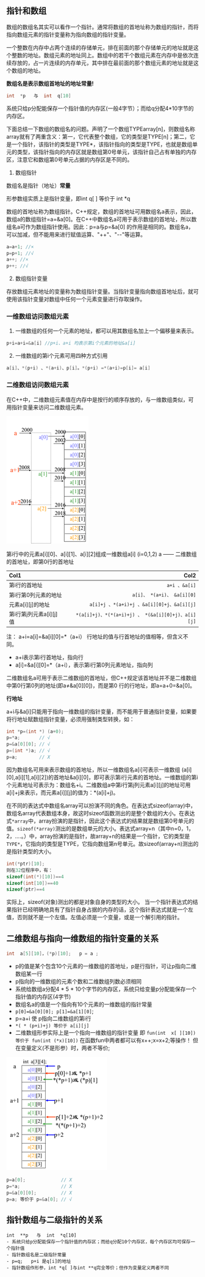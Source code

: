## 指针和数组
数组的数组名其实可以看作一个指针。通常将数组的首地址称为数组的指针，而将指向数组元素的指针变量称为指向数组的指针变量。

一个整数在内存中占两个连续的存储单元，排在前面的那个存储单元的地址就是这个整数的地址。数组元素的地址同上。数组中的若干个数组元素在内存中是依次连续存放的，占一片连续的内存单元，其中排在最前面的那个数组元素的地址就是这个数组的地址。 

**数组名是表示数组首地址的地址常量!** 
```c
int  *p   与  int  q[10]
```
系统只给p分配能保存一个指针值的内存区(一般4字节）；而给q分配4*10字节的内存区。

下面总结一下数组的数组名的问题。声明了一个数组TYPEarray[n]，则数组名称array就有了两重含义：第一，它代表整个数组，它的类型是TYPE[n]；第二，它是一个指针，该指针的类型是TYPE*，该指针指向的类型是TYPE，也就是数组单元的类型，该指针指向的内存区就是数组第0号单元，该指针自己占有单独的内存区，注意它和数组第0号单元占据的内存区是不同的。

1. 数组指针

数组名是指针（地址）**常量**

形参数组实质上是指针变量，即int  q[ ] 等价于 int *q

数组的首地址称为数组指针。C++规定，数组的首地址可用数组名a表示，因此，数组a的数组指针=a=&a[0]。在C++中数组名a可用于表示数组的首地址，所以数组名a可作为数组指针使用。因此：p=a与p=&a[0] 的作用是相同的。数组名a，可以加减，但不能用来进行赋值运算、"++"、"--"等运算。
```c
a=a+1; //× 
p=p+1; //√ 
a++; //×  
p++; //√
```
2. 数组指针变量

存放数组元素地址的变量称为数组指针变量。当指针变量指向数组首地址后，就可使用该指针变量对数组中任何一个元素变量进行存取操作。
### 一维数组访问数组元素

1. 一维数组的任何一个元素的地址，都可以用其数组名加上一个偏移量来表示。 
```c
p+i=a+i=&a[i] //p+i、a+i 均表示第i个元素的地址&a[i]
```
2. 一维数组的第i个元素可用四种方式引用
```c
a[i]、*(p+i) 、*(a+i)、p[i]。*(p+i) =*(a+i)=p[i]= a[i]
```

### 二维数组访问数组元素
在C++中，二维数组元素值在内存中是按行的顺序存放的，与一维数组类似，可用指针变量来访问二维数组元素。

![2D_array](https://github.com/strawdiving/C-plus-plus-Knowledge/blob/master/images/2D_array.png)

第i行中的元素a[i][0]、a[i][1]、a[i][2]组成一维数组a[i] (i=0,1,2)
a —— 二维数组的首地址，即第0行的首地址

| Col1      |     Col2 | 
| :-------- | --------:|
| 第i行的首地址    |   `a+i 、&a[i]` |  
| 第i行第0列元素的地址    |   `a[i]、 *(a+i)、 &a[i][0]` |  
| 元素a[i][j]的地址    |   `a[i]+j 、*(a+i)+j 、&a[i][0]+j、&a[i][j]` |  
| 第i行第j列元素a[i][j]值    |  `*(a[i]+j)、*(*(a+i)+j) 、 *(&a[i][0]+j)、a[i][j]` |  
注：   a+i=a[i]=&a[i][0]=*（a+i） 行地址的值与行首地址的值相等，但含义不同。
- a+i表示第i行首地址，指向行
- a[i]=&a[i][0]=*（a+i），表示第i行第0列元素地址，指向列

二维数组名a可用于表示二维数组的首地址，但C++规定该首地址并不是二维数组中第0行第0列的地址(即a≠&a[0][0])，而是第0 行的行地址，即a=a+0=&a[0]。

**行地址**

 a+i与&a[i]只能用于指向一维数组的指针变量，而不能用于普通指针变量，如果要将行地址赋数组指针变量，必须用强制类型转换，如：
```c
int *p=(int *) (a+0);
p=*a;       // √
p=&a[0][0]; // √
p=(int *)a; // √
p=a;        // X
```

因为数组名可用来表示数组的首地址，所以一维数组名a[i]可表示一维数组 (a[i][0],a[i][1],a[i][2])的首地址&a[i][0]，即可表示第i行元素的首地址。一维数组的第i个元素地址可表示为：数组名+i。二维数组a中第i行第j列元素a[i][j]的地址可用a[i]+j来表示，而元素a[i]][j]的值为：*(a[i]+j)。

在不同的表达式中数组名array可以扮演不同的角色。在表达式sizeof(array)中，数组名array代表数组本身，故这时sizeof函数测出的是整个数组的大小。在表达式`*array`中，array扮演的是指针，因此这个表达式的结果就是数组第0号单元的值。`sizeof(*array)`测出的是数组单元的大小。表达式array+n（其中n=0，1，2，....。）中，array扮演的是指针，故array+n的结果是一个指针，它的类型是`TYPE*`，它指向的类型是TYPE，它指向数组第n号单元。故sizeof(array+n)测出的是指针类型的大小。
```c
int(*ptr)[10];
则在32位程序中，有： 
sizeof(int(*)[10])==4 
sizeof(int[10])==40 
sizeof(ptr)==4 
```

实际上，sizeof(对象)测出的都是对象自身的类型的大小。 
当一个指针表达式的结果指针已经明确地具有了指针自身占据的内存的话，这个指针表达式就是一个左值，否则就不是一个左值。左值必须是一个变量，或是一个解引用的指针。
## 二维数组与指向一维数组的指针变量的关系
```c
int  a[5][10]，(*p)[10];   p = a ;
```

 - p的值是某个包含10个元素的一维数组的首地址，p是行指针，可让p指向二维数组某一行
 - p指向的一维数组的元素个数和二维数组列数必须相同
 - 系统给数组a分配4 * 5 * 10个字节的内存区，系统只给变量p分配能保存一个指针值的内存区(4字节)
 - 数组名a的值是一个指向有10个元素的一维数组的指针常量
 - `p[0]=&a[0][0]; p[1]=&a[1][0]`;
 - p=a+i  使 p指向二维数组的第i行
 - `*( * (p+i)+j) 等价于 a[i][j]`
 - 	二维数组形参实际上是一个指向一维数组的指针变量
 即  `fun(int  x[ ][10])  等价于 fun(int (*x)[10])`
在函数fun中两者都可以有x++;x=x+2;等操作！
但在变量定义(不是形参）时，两者不等价;

![2D_array1](https://github.com/strawdiving/C-plus-plus-Knowledge/blob/master/images/2D_array1.png)
```c
p=a[0];             // X
p=*a;               // X
p=&a[0][0];         // X
p=a; 等价于 p=&a[0]; // √
```

## 指针数组与二级指针的关系

    int  **p   与  int  *q[10]   
    - 系统只给p分配能保存一个指针值的内存区；而给q分配10个内存区，每个内存区均可保存一个指针值
    - 指针数组名是二级指针常量
    - p=q;   p+i 是q[i]的地址
    - 指针数组作形参，int *q[ ]与int **q完全等价；但作为变量定义两者不同
